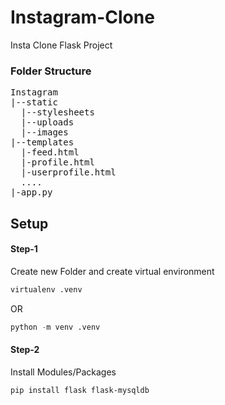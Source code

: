 # Instagram-Clone
Insta Clone Flask Project

<h3>Folder Structure</h3>
<pre>
Instagram
|--static
  |--stylesheets
  |--uploads
  |--images
|--templates
  |-feed.html
  |-profile.html
  |-userprofile.html
  ....
|-app.py
</pre>

## Setup

<h4>Step-1</h4>
<p>Create new Folder and create virtual environment</p>

```html
virtualenv .venv
```
<p>OR</p>

```python
python -m venv .venv
```

<h4>Step-2</h4>
<p>Install Modules/Packages</p>

```html
pip install flask flask-mysqldb
```
